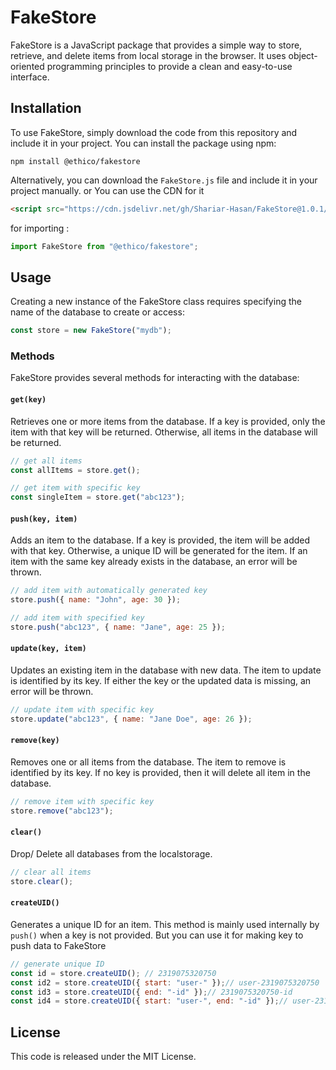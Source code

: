 # FakeStore

FakeStore is a JavaScript package that provides a simple way to store, retrieve, and delete items from local storage in the browser. It uses object-oriented programming principles to provide a clean and easy-to-use interface.

## Installation

To use FakeStore, simply download the code from this repository and include it in your project.
You can install the package using npm:

```
npm install @ethico/fakestore
```

Alternatively, you can download the `FakeStore.js` file and include it in your project manually.
or You can use the CDN for it

```html
<script src="https://cdn.jsdelivr.net/gh/Shariar-Hasan/FakeStore@1.0.1/src/FakeStore.js"></script>
```

for importing :

```javascript
import FakeStore from "@ethico/fakestore";
```

## Usage

Creating a new instance of the FakeStore class requires specifying the name of the database to create or access:

```javascript
const store = new FakeStore("mydb");
```

### Methods

FakeStore provides several methods for interacting with the database:

#### `get(key)`

Retrieves one or more items from the database. If a key is provided, only the item with that key will be returned. Otherwise, all items in the database will be returned.

```javascript
// get all items
const allItems = store.get();

// get item with specific key
const singleItem = store.get("abc123");
```

#### `push(key, item)`

Adds an item to the database. If a key is provided, the item will be added with that key. Otherwise, a unique ID will be generated for the item. If an item with the same key already exists in the database, an error will be thrown.

```javascript
// add item with automatically generated key
store.push({ name: "John", age: 30 });

// add item with specified key
store.push("abc123", { name: "Jane", age: 25 });
```

#### `update(key, item)`

Updates an existing item in the database with new data. The item to update is identified by its key. If either the key or the updated data is missing, an error will be thrown.

```javascript
// update item with specific key
store.update("abc123", { name: "Jane Doe", age: 26 });
```

#### `remove(key)`

Removes one or all items from the database. The item to remove is identified by its key. If no key is provided, then it will delete all item in the database.

```javascript
// remove item with specific key
store.remove("abc123");
```

#### `clear()`

Drop/ Delete all databases from the localstorage.

```javascript
// clear all items
store.clear();
```

#### `createUID()`

Generates a unique ID for an item. This method is mainly used internally by `push()` when a key is not provided. But you can use it for making key to push data to FakeStore

```javascript
// generate unique ID
const id = store.createUID(); // 2319075320750
const id2 = store.createUID({ start: "user-" });// user-2319075320750
const id3 = store.createUID({ end: "-id" });// 2319075320750-id
const id4 = store.createUID({ start: "user-", end: "-id" });// user-2319075320750-id
```

## License

This code is released under the MIT License.
